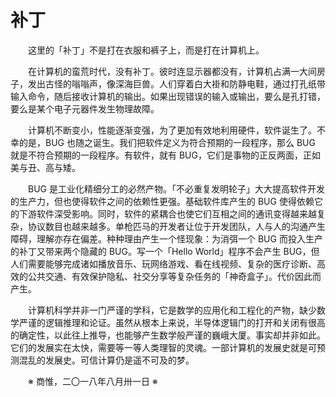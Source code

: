 # 补丁

&emsp;&emsp;这里的「补丁」不是打在衣服和裤子上，而是打在计算机上。

&emsp;&emsp;在计算机的蛮荒时代，没有补丁。彼时连显示器都没有，计算机占满一大间房子，发出古怪的嗡嗡声，像深海巨兽。人们穿着白大褂和防静电鞋，通过打孔纸带输入命令，随后接收计算机的输出。如果出现错误的输入或输出，要么是孔打错，要么是某个电子元器件发生物理故障。

&emsp;&emsp;计算机不断变小，性能逐渐变强，为了更加有效地利用硬件，软件诞生了。不幸的是，BUG 也随之诞生。我们把软件定义为符合预期的一段程序，那么 BUG 就是不符合预期的一段程序。有软件，就有 BUG，它们是事物的正反两面，正如美与丑、高与矮。

&emsp;&emsp;BUG 是工业化精细分工的必然产物。「不必重复发明轮子」大大提高软件开发的生产力，但也使得软件之间的依赖性更强。基础软件库产生的 BUG 使得依赖它的下游软件深受影响。同时，软件的紧耦合也使它们互相之间的通讯变得越来越复杂，协议数目也越来越多。单枪匹马的开发者让位于开发团队，人与人的沟通产生障碍，理解亦存在偏差。种种理由产生一个怪现象：为消弭一个 BUG 而投入生产的补丁又带来两个隐藏的 BUG。写一个「Hello World」程序不会产生 BUG，但人们需要能够完成诸如播放音乐、玩网络游戏、看在线视频、复杂的医疗诊断、高效的公共交通、有效保护隐私、社交分享等复杂任务的「神奇盒子」。代价因此而产生。

&emsp;&emsp;计算机科学并非一门严谨的学科，它是数学的应用化和工程化的产物，缺少数学严谨的逻辑推理和论证。虽然从根本上来说，半导体逻辑门的打开和关闭有很高的确定性，以此往上推导，也能够产生数学般严谨的巍峨大厦。事实却并非如此。它们的发展实在太快，需要等一等人类理智的灵魂。一部计算机的发展史就是可预测混乱的发展史。可信计算仍是遥不可及的梦。

&emsp;&emsp;※ 商惟，二〇一八年八月卅一日 ※